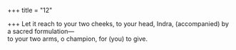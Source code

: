 +++
title = "12"

+++
Let it reach to your two cheeks, to your head, Indra, (accompanied) by  a sacred formulation—  
to your two arms, o champion, for (you) to give.  